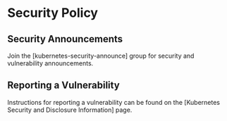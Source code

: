 # Security Policy

## Security Announcements

Join the [kubernetes-security-announce] group for security and vulnerability announcements.

## Reporting a Vulnerability

Instructions for reporting a vulnerability can be found on the
[Kubernetes Security and Disclosure Information] page.

